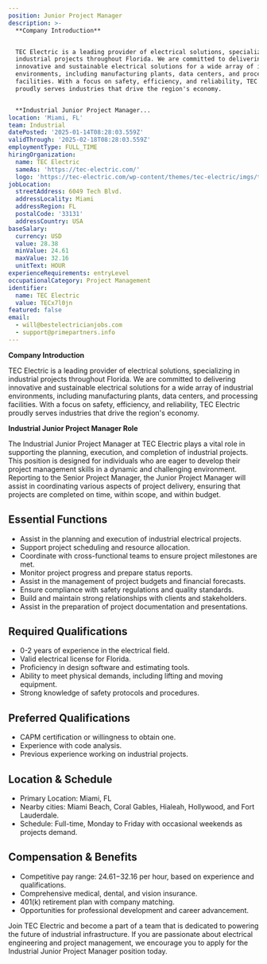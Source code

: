 ```yaml
---
position: Junior Project Manager
description: >-
  **Company Introduction**


  TEC Electric is a leading provider of electrical solutions, specializing in
  industrial projects throughout Florida. We are committed to delivering
  innovative and sustainable electrical solutions for a wide array of industrial
  environments, including manufacturing plants, data centers, and processing
  facilities. With a focus on safety, efficiency, and reliability, TEC Electric
  proudly serves industries that drive the region's economy.


  **Industrial Junior Project Manager...
location: 'Miami, FL'
team: Industrial
datePosted: '2025-01-14T08:28:03.559Z'
validThrough: '2025-02-18T08:28:03.559Z'
employmentType: FULL_TIME
hiringOrganization:
  name: TEC Electric
  sameAs: 'https://tec-electric.com/'
  logo: 'https://tec-electric.com/wp-content/themes/tec-electric/imgs/tec-logo.png'
jobLocation:
  streetAddress: 6049 Tech Blvd.
  addressLocality: Miami
  addressRegion: FL
  postalCode: '33131'
  addressCountry: USA
baseSalary:
  currency: USD
  value: 28.38
  minValue: 24.61
  maxValue: 32.16
  unitText: HOUR
experienceRequirements: entryLevel
occupationalCategory: Project Management
identifier:
  name: TEC Electric
  value: TECx7l0jn
featured: false
email:
  - will@bestelectricianjobs.com
  - support@primepartners.info
---
```




**Company Introduction**

TEC Electric is a leading provider of electrical solutions, specializing in industrial projects throughout Florida. We are committed to delivering innovative and sustainable electrical solutions for a wide array of industrial environments, including manufacturing plants, data centers, and processing facilities. With a focus on safety, efficiency, and reliability, TEC Electric proudly serves industries that drive the region's economy.

**Industrial Junior Project Manager Role**

The Industrial Junior Project Manager at TEC Electric plays a vital role in supporting the planning, execution, and completion of industrial projects. This position is designed for individuals who are eager to develop their project management skills in a dynamic and challenging environment. Reporting to the Senior Project Manager, the Junior Project Manager will assist in coordinating various aspects of project delivery, ensuring that projects are completed on time, within scope, and within budget.

## Essential Functions

- Assist in the planning and execution of industrial electrical projects.
- Support project scheduling and resource allocation.
- Coordinate with cross-functional teams to ensure project milestones are met.
- Monitor project progress and prepare status reports.
- Assist in the management of project budgets and financial forecasts.
- Ensure compliance with safety regulations and quality standards.
- Build and maintain strong relationships with clients and stakeholders.
- Assist in the preparation of project documentation and presentations.

## Required Qualifications

- 0-2 years of experience in the electrical field.
- Valid electrical license for Florida.
- Proficiency in design software and estimating tools.
- Ability to meet physical demands, including lifting and moving equipment.
- Strong knowledge of safety protocols and procedures.

## Preferred Qualifications

- CAPM certification or willingness to obtain one.
- Experience with code analysis.
- Previous experience working on industrial projects.

## Location & Schedule

- Primary Location: Miami, FL
- Nearby cities: Miami Beach, Coral Gables, Hialeah, Hollywood, and Fort Lauderdale.
- Schedule: Full-time, Monday to Friday with occasional weekends as projects demand.

## Compensation & Benefits

- Competitive pay range: $24.61-$32.16 per hour, based on experience and qualifications.
- Comprehensive medical, dental, and vision insurance.
- 401(k) retirement plan with company matching.
- Opportunities for professional development and career advancement.

Join TEC Electric and become a part of a team that is dedicated to powering the future of industrial infrastructure. If you are passionate about electrical engineering and project management, we encourage you to apply for the Industrial Junior Project Manager position today.

